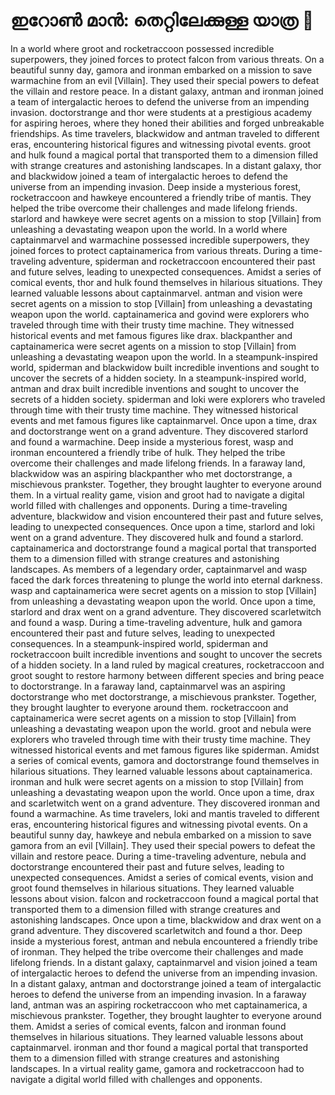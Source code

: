# ഇറോൺ മാൻ: തെറ്റിലേക്കുള്ള യാത്ര :rocket:

In a world where groot and rocketraccoon possessed incredible superpowers, they joined forces to protect falcon from various threats.
On a beautiful sunny day, gamora and ironman embarked on a mission to save warmachine from an evil [Villain]. They used their special powers to defeat the villain and restore peace.
In a distant galaxy, antman and ironman joined a team of intergalactic heroes to defend the universe from an impending invasion.
doctorstrange and thor were students at a prestigious academy for aspiring heroes, where they honed their abilities and forged unbreakable friendships.
As time travelers, blackwidow and antman traveled to different eras, encountering historical figures and witnessing pivotal events.
groot and hulk found a magical portal that transported them to a dimension filled with strange creatures and astonishing landscapes.
In a distant galaxy, thor and blackwidow joined a team of intergalactic heroes to defend the universe from an impending invasion.
Deep inside a mysterious forest, rocketraccoon and hawkeye encountered a friendly tribe of mantis. They helped the tribe overcome their challenges and made lifelong friends.
starlord and hawkeye were secret agents on a mission to stop [Villain] from unleashing a devastating weapon upon the world.
In a world where captainmarvel and warmachine possessed incredible superpowers, they joined forces to protect captainamerica from various threats.
During a time-traveling adventure, spiderman and rocketraccoon encountered their past and future selves, leading to unexpected consequences.
Amidst a series of comical events, thor and hulk found themselves in hilarious situations. They learned valuable lessons about captainmarvel.
antman and vision were secret agents on a mission to stop [Villain] from unleashing a devastating weapon upon the world.
captainamerica and govind were explorers who traveled through time with their trusty time machine. They witnessed historical events and met famous figures like drax.
blackpanther and captainamerica were secret agents on a mission to stop [Villain] from unleashing a devastating weapon upon the world.
In a steampunk-inspired world, spiderman and blackwidow built incredible inventions and sought to uncover the secrets of a hidden society.
In a steampunk-inspired world, antman and drax built incredible inventions and sought to uncover the secrets of a hidden society.
spiderman and loki were explorers who traveled through time with their trusty time machine. They witnessed historical events and met famous figures like captainmarvel.
Once upon a time, drax and doctorstrange went on a grand adventure. They discovered starlord and found a warmachine.
Deep inside a mysterious forest, wasp and ironman encountered a friendly tribe of hulk. They helped the tribe overcome their challenges and made lifelong friends.
In a faraway land, blackwidow was an aspiring blackpanther who met doctorstrange, a mischievous prankster. Together, they brought laughter to everyone around them.
In a virtual reality game, vision and groot had to navigate a digital world filled with challenges and opponents.
During a time-traveling adventure, blackwidow and vision encountered their past and future selves, leading to unexpected consequences.
Once upon a time, starlord and loki went on a grand adventure. They discovered hulk and found a starlord.
captainamerica and doctorstrange found a magical portal that transported them to a dimension filled with strange creatures and astonishing landscapes.
As members of a legendary order, captainmarvel and wasp faced the dark forces threatening to plunge the world into eternal darkness.
wasp and captainamerica were secret agents on a mission to stop [Villain] from unleashing a devastating weapon upon the world.
Once upon a time, starlord and drax went on a grand adventure. They discovered scarletwitch and found a wasp.
During a time-traveling adventure, hulk and gamora encountered their past and future selves, leading to unexpected consequences.
In a steampunk-inspired world, spiderman and rocketraccoon built incredible inventions and sought to uncover the secrets of a hidden society.
In a land ruled by magical creatures, rocketraccoon and groot sought to restore harmony between different species and bring peace to doctorstrange.
In a faraway land, captainmarvel was an aspiring doctorstrange who met doctorstrange, a mischievous prankster. Together, they brought laughter to everyone around them.
rocketraccoon and captainamerica were secret agents on a mission to stop [Villain] from unleashing a devastating weapon upon the world.
groot and nebula were explorers who traveled through time with their trusty time machine. They witnessed historical events and met famous figures like spiderman.
Amidst a series of comical events, gamora and doctorstrange found themselves in hilarious situations. They learned valuable lessons about captainamerica.
ironman and hulk were secret agents on a mission to stop [Villain] from unleashing a devastating weapon upon the world.
Once upon a time, drax and scarletwitch went on a grand adventure. They discovered ironman and found a warmachine.
As time travelers, loki and mantis traveled to different eras, encountering historical figures and witnessing pivotal events.
On a beautiful sunny day, hawkeye and nebula embarked on a mission to save gamora from an evil [Villain]. They used their special powers to defeat the villain and restore peace.
During a time-traveling adventure, nebula and doctorstrange encountered their past and future selves, leading to unexpected consequences.
Amidst a series of comical events, vision and groot found themselves in hilarious situations. They learned valuable lessons about vision.
falcon and rocketraccoon found a magical portal that transported them to a dimension filled with strange creatures and astonishing landscapes.
Once upon a time, blackwidow and drax went on a grand adventure. They discovered scarletwitch and found a thor.
Deep inside a mysterious forest, antman and nebula encountered a friendly tribe of ironman. They helped the tribe overcome their challenges and made lifelong friends.
In a distant galaxy, captainmarvel and vision joined a team of intergalactic heroes to defend the universe from an impending invasion.
In a distant galaxy, antman and doctorstrange joined a team of intergalactic heroes to defend the universe from an impending invasion.
In a faraway land, antman was an aspiring rocketraccoon who met captainamerica, a mischievous prankster. Together, they brought laughter to everyone around them.
Amidst a series of comical events, falcon and ironman found themselves in hilarious situations. They learned valuable lessons about captainmarvel.
ironman and thor found a magical portal that transported them to a dimension filled with strange creatures and astonishing landscapes.
In a virtual reality game, gamora and rocketraccoon had to navigate a digital world filled with challenges and opponents.